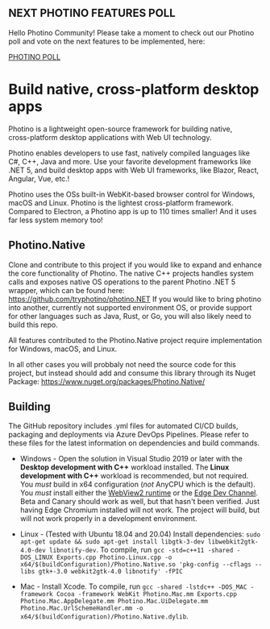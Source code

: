 ## <span>NEXT PHOTINO FEATURES POLL</span>
Hello Photino Community! Please take a moment to check out our Photino poll and vote on the next features to be implemented, here:

[PHOTINO POLL](https://github.com/tryphotino/photino.NET/discussions/117)


# Build native, cross-platform desktop apps

Photino is a lightweight open-source framework for building native,  
cross-platform desktop applications with Web UI technology.

Photino enables developers to use fast, natively compiled languages like C#, C++, Java and more. Use your favorite development frameworks like .NET 5, and build desktop apps with Web UI frameworks, like Blazor, React, Angular, Vue, etc.!

Photino uses the OSs built-in WebKit-based browser control for Windows, macOS and Linux.
Photino is the lightest cross-platform framework. Compared to Electron, a Photino app is up to 110 times smaller! And it uses far less system memory too!

## Photino.Native
Clone and contribute to this project if you would like to expand and enhance the core functionality of Photino. The native C++ projects handles system calls and exposes native OS operations to the parent Photino .NET 5 wrapper, which can be found here:
https://github.com/tryphotino/photino.NET
If you would like to bring photino into another, currently not supported environment OS, or provide support for other languages such as Java, Rust, or Go, you will also likely need to build this repo.

All features contributed to the Photino.Native project require implementation for Windows, macOS, and Linux.

In all other cases you will probbaly not need the source code for this project, but instead should add and consume this library through its Nuget Package:
https://www.nuget.org/packages/Photino.Native/


## Building
The GitHub repository includes .yml files for automated CI/CD builds, packaging and deployments via Azure DevOps Pipelines. Please refer to these files for the latest information on dependencies and build commands.

* Windows - Open the solution in Visual Studio 2019 or later with the **Desktop development with C++** workload installed. The **Linux development with C++** workload is recommended, but not required. You *must* build in x64 configuration (*not* AnyCPU which is the default). You *must* install either the [WebView2 runtime]( https://go.microsoft.com/fwlink/p/?LinkId=2124703 ) or the [Edge Dev Channel]( https://www.microsoftedgeinsider.com/en-us/download ). Beta and Canary should work as well, but that hasn't been verified. Just having Edge Chromium installed will not work. The project will build, but will not work properly in a development environment.
  
* Linux - (Tested with Ubuntu 18.04 and 20.04) Install dependencies: `sudo apt-get update && sudo apt-get install libgtk-3-dev libwebkit2gtk-4.0-dev libnotify-dev`. To compile, run `gcc -std=c++11 -shared -DOS_LINUX Exports.cpp Photino.Linux.cpp -o x64/$(buildConfiguration)/Photino.Native.so 'pkg-config --cflags --libs gtk+-3.0 webkit2gtk-4.0 libnotify' -fPIC`

* Mac - Install Xcode. To compile, run `gcc -shared -lstdc++ -DOS_MAC -framework Cocoa -framework WebKit Photino.Mac.mm Exports.cpp Photino.Mac.AppDelegate.mm Photino.Mac.UiDelegate.mm Photino.Mac.UrlSchemeHandler.mm -o x64/$(buildConfiguration)/Photino.Native.dylib`.
